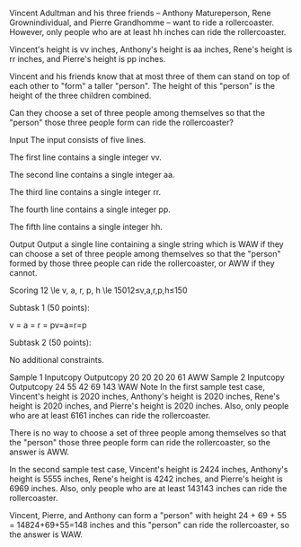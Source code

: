 Vincent Adultman and his three friends – Anthony Matureperson, Rene Grownindividual, and Pierre Grandhomme – want to ride a rollercoaster. However, only people who are at least hh inches can ride the rollercoaster.

Vincent's height is vv inches, Anthony's height is aa inches, Rene's height is rr inches, and Pierre's height is pp inches.

Vincent and his friends know that at most three of them can stand on top of each other to "form" a taller "person". The height of this "person" is the height of the three children combined.

Can they choose a set of three people among themselves so that the "person" those three people form can ride the rollercoaster?

Input
The input consists of five lines.

The first line contains a single integer vv.

The second line contains a single integer aa.

The third line contains a single integer rr.

The fourth line contains a single integer pp.

The fifth line contains a single integer hh.

Output
Output a single line containing a single string which is WAW if they can choose a set of three people among themselves so that the "person" formed by those three people can ride the rollercoaster, or AWW if they cannot.

Scoring
12 \le v, a, r, p, h \le 15012≤v,a,r,p,h≤150

Subtask 1 (50 points):

v = a = r = pv=a=r=p

Subtask 2 (50 points):

No additional constraints.

Sample 1
Inputcopy	Outputcopy
20
20
20
20
61
AWW
Sample 2
Inputcopy	Outputcopy
24
55
42
69
143
WAW
Note
In the first sample test case, Vincent's height is 2020 inches, Anthony's height is 2020 inches, Rene's height is 2020 inches, and Pierre's height is 2020 inches. Also, only people who are at least 6161 inches can ride the rollercoaster.

There is no way to choose a set of three people among themselves so that the "person" those three people form can ride the rollercoaster, so the answer is AWW.

In the second sample test case, Vincent's height is 2424 inches, Anthony's height is 5555 inches, Rene's height is 4242 inches, and Pierre's height is 6969 inches. Also, only people who are at least 143143 inches can ride the rollercoaster.

Vincent, Pierre, and Anthony can form a "person" with height 24 + 69 + 55 = 14824+69+55=148 inches and this "person" can ride the rollercoaster, so the answer is WAW.